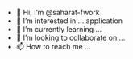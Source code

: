 - 👋 Hi, I’m @saharat-fwork
- 👀 I’m interested in ... application
- 🌱 I’m currently learning ... 
- 💞️ I’m looking to collaborate on ...
- 📫 How to reach me ...

<!---
saharat-fwork/saharat-fwork is a ✨ special ✨ repository because its `README.md` (this file) appears on your GitHub profile.
You can click the Preview link to take a look at your changes.
--->

